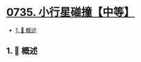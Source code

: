 # [0735. 小行星碰撞【中等】](https://github.com/tnotesjs/TNotes.leetcode/tree/main/notes/0735.%20%E5%B0%8F%E8%A1%8C%E6%98%9F%E7%A2%B0%E6%92%9E%E3%80%90%E4%B8%AD%E7%AD%89%E3%80%91)

<!-- region:toc -->

- [1. 📝 概述](#1--概述)

<!-- endregion:toc -->

## 1. 📝 概述
